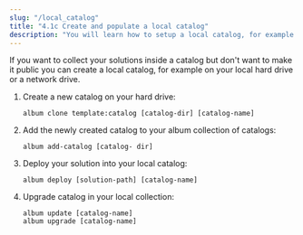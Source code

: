 ```yaml
---
slug: "/local_catalog"
title: "4.1c Create and populate a local catalog"
description: "You will learn how to setup a local catalog, for example on a network drive, and how to deploy your solution into it."
---
```



If you want to collect your solutions inside a catalog but don't want to make it public you can create a local catalog,
for example on your local hard drive or a network drive. 

1. Create a new catalog on your hard drive:
    ```
   album clone template:catalog [catalog-dir] [catalog-name]
   ```
   
2. Add the newly created catalog to your album collection of catalogs:
    ```
   album add-catalog [catalog- dir]
   ```

3. Deploy your solution into your local catalog:
   ```
   album deploy [solution-path] [catalog-name]
   ```

4. Upgrade catalog in your local collection:
    ```
   album update [catalog-name]
    album upgrade [catalog-name]
   ```
